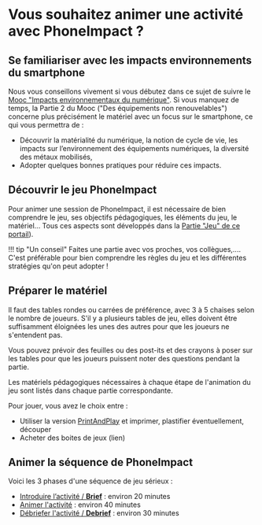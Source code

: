 # Vous souhaitez animer une activité avec PhoneImpact ?
## Se familiariser avec les impacts environnements du smartphone 
Nous vous conseillons vivement si vous débutez dans ce sujet de suivre le [Mooc "Impacts environnementaux du numérique"](https://www.fun-mooc.fr/fr/cours/impacts-environnementaux-du-numerique/). Si vous manquez de temps, la Partie 2 du Mooc ("Des équipements non renouvelables") concerne plus précisément le matériel avec un focus sur le smartphone, ce qui vous permettra de :

- Découvrir la matérialité du numérique, la notion de cycle de vie, les impacts sur l’environnement des équipements numériques, la diversité des métaux mobilisés,
- Adopter quelques bonnes pratiques pour réduire ces impacts.

## Découvrir le jeu PhoneImpact
Pour animer une session de PhoneImpact, il est nécessaire de bien comprendre le jeu, ses objectifs pédagogiques, les éléments du jeu, le matériel... Tous ces aspects sont développés dans la [Partie "Jeu" de ce portail](../Jeu/Presentation.md)).

!!! tip "Un conseil"
    Faites une partie avec vos proches, vos collègues,.... C'est préférable pour bien comprendre les règles du jeu et les différentes stratégies qu'on peut adopter !

## Préparer le matériel
Il faut des tables rondes ou carrées de préférence, avec 3 à 5 chaises selon le nombre de joueurs. S'il y a plusieurs tables de jeu, elles doivent être suffisamment éloignées les unes des autres pour que les joueurs ne s'entendent pas. 

Vous pouvez prévoir des feuilles ou des post-its et des crayons à poser sur les tables pour que les joueurs puissent noter des questions pendant la partie. 

Les matériels pédagogiques nécessaires à chaque étape de l'animation du jeu sont listés dans chaque partie correspondante.

Pour jouer, vous avez le choix entre :

- Utiliser la version [PrintAndPlay](../PrintAndPlay) et imprimer, plastifier éventuellement, découper
- Acheter des boites de jeux (lien)

## Animer la séquence de PhoneImpact
Voici les 3 phases d'une séquence de jeu sérieux :

- [Introduire l’activité / **Brief**](Briefing.md) : environ 20 minutes
- [Animer l'activité](AnimationDeLaPartie) : environ 40 minutes
- [Débriefer l'activité / **Debrief**](Debriefing.md) : environ 30 minutes

